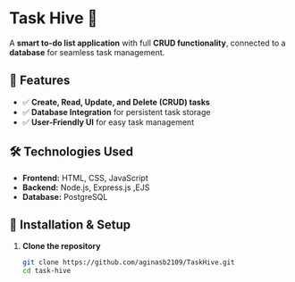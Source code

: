 # Task Hive 🐝  
A **smart to-do list application** with full **CRUD functionality**, connected to a **database** for seamless task management.  

## 🚀 Features  
- ✅ **Create, Read, Update, and Delete (CRUD) tasks**  
- ✅ **Database Integration** for persistent task storage  
- ✅ **User-Friendly UI** for easy task management  
 

## 🛠️ Technologies Used  
- **Frontend:** HTML, CSS, JavaScript   
- **Backend:** Node.js, Express.js ,EJS 
- **Database:** PostgreSQL 

## 📌 Installation & Setup  
1. **Clone the repository**  
   ```bash
   git clone https://github.com/aginasb2109/TaskHive.git
   cd task-hive
